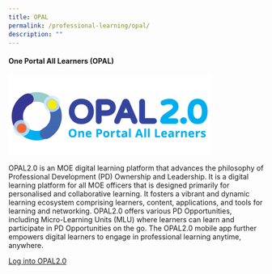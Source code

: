 ```yaml
---
title: OPAL
permalink: /professional-learning/opal/
description: ""
---
```

#### One Portal All Learners (OPAL)
![OPAL2](/images/opal2-logo.png)

OPAL2.0 is an MOE digital learning platform that advances the philosophy of Professional Development (PD) Ownership and Leadership. It is a digital learning platform for all MOE officers that is designed primarily for personalised and collaborative learning. It fosters a vibrant and dynamic learning ecosystem comprising learners, content, applications, and tools for learning and networking. OPAL2.0 offers various PD Opportunities, including Micro-Learning Units (MLU) where learners can learn and participate in PD Opportunities on the go. The OPAL2.0 mobile app further empowers digital learners to engage in professional learning anytime, anywhere.

[Log into OPAL2.0](https://www.opal2.moe.edu.sg/)